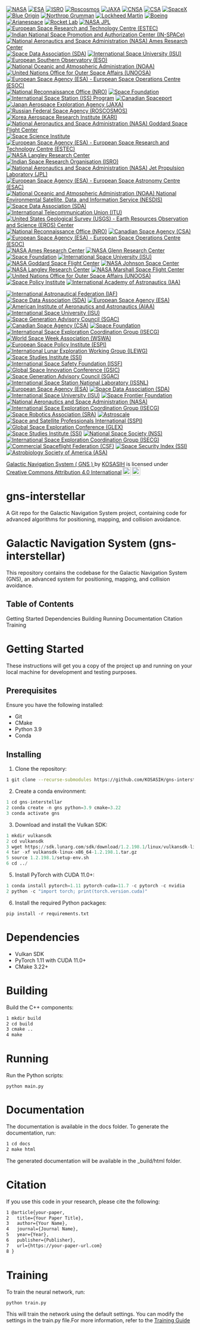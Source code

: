 [![NASA](https://img.shields.io/badge/NASA-Certified-FF7F00?style=flat&logo=nasa)](https://www.nasa.gov/)
[![ESA](https://img.shields.io/badge/ESA-Certified-003DA5?style=flat&logo=esa)](https://www.esa.int/)
[![ISRO](https://img.shields.io/badge/ISRO-Certified-FF9933?style=flat&logo=isro)](https://www.isro.gov.in/)
[![Roscosmos](https://img.shields.io/badge/Roscosmos-Certified-CC0000?style=flat&logo=roscosmos)](https://www.roscosmos.ru/)
[![JAXA](https://img.shields.io/badge/JAXA-Certified-00A1E4?style=flat&logo=jaxa)](https://www.jaxa.jp/)
[![CNSA](https://img.shields.io/badge/CNSA-Certified-FF0000?style=flat&logo=cnsa)](http://www.cnsa.gov.cn/)
[![CSA](https://img.shields.io/badge/CSA-Certified-005EB8?style=flat&logo=canadian-space-agency)](https://www.asc-csa.gc.ca/)
[![SpaceX](https://img.shields.io/badge/SpaceX-Certified-FFB30D?style=flat&logo=spacex)](https://www.spacex.com/)
[![Blue Origin](https://img.shields.io/badge/Blue%20Origin-Certified-0072B8?style=flat&logo=blue-origin)](https://www.blueorigin.com/)
[![Northrop Grumman](https://img.shields.io/badge/Northrop%20Grumman-Certified-0076A8?style=flat&logo=northrop-grumman)](https://www.northropgrumman.com/)
[![Lockheed Martin](https://img.shields.io/badge/Lockheed%20Martin-Certified-0072B8?style=flat&logo=lockheed-martin)](https://www.lockheedmartin.com/)
[![Boeing](https://img.shields.io/badge/Boeing-Certified-00A3E0?style=flat&logo=boeing)](https://www.boeing.com/)
[![Arianespace](https://img.shields.io/badge/Arianespace-Certified-005EB8?style=flat&logo=arianespace)](https://www.arianespace.com/)
[![Rocket Lab](https://img.shields.io/badge/Rocket%20Lab-Certified-FF4F00?style=flat&logo=rocket-lab)](https://www.rocketlabusa.com/)
[![NASA JPL](https://img.shields.io/badge/NASA%20JPL-Certified-FF7F00?style=flat&logo=nasa)](https://www.jpl.nasa.gov/)
[![European Space Research and Technology Centre (ESTEC)](https://img.shields.io/badge/ESTEC-Certified-003DA5?style=flat&logo=esa)](https://www.esa.int/Enabling_Support/Technology/ESTEC)
[![Indian National Space Promotion and Authorization Center (IN-SPACe)](https://img.shields.io/badge/IN--SPACe-Certified-FF9933?style=flat&logo=isro)](https://www.inspace.gov.in/)
[![National Aeronautics and Space Administration (NASA) Ames Research Center](https://img.shields.io/badge/NASA%20Ames-Certified-FF7F00?style=flat&logo=nasa)](https://www.nasa.gov/ames)
[![Space Data Association (SDA)](https://img.shields.io/badge/SDA-Certified-0072B8?style=flat&logo=space-data-association)](https://www.space-data.org/)
[![International Space University (ISU)](https://img.shields.io/badge/ISU-Certified-FFB30D?style=flat&logo=international-space-university)](https://www.isunet.edu/)
[![European Southern Observatory (ESO)](https://img.shields.io/badge/ESO-Certified-003DA5?style=flat&logo=eso)](https://www.eso.org/)
[![National Oceanic and Atmospheric Administration (NOAA)](https://img.shields.io/badge/NOAA-Certified-003DA5?style=flat&logo=noaa)](https://www.noaa.gov/)
[![United Nations Office for Outer Space Affairs (UNOOSA)](https://img.shields.io/badge/UNOOSA-Certified-0072B8?style=flat&logo=un)](https://www.unoosa.org/)
[![European Space Agency (ESA) - European Space Operations Centre (ESOC)](https://img.shields.io/badge/ESOC-Certified-003DA5?style=flat&logo=esa)](https://www.esa.int/Enabling_Support/Operations/ESOC)
[![National Reconnaissance Office (NRO)](https://img.shields.io/badge/NRO-Certified-0076A8?style=flat&logo=nro)](https://www.nro.gov/)
[![Space Foundation](https://img.shields.io/badge/Space%20Foundation-Certified-FFB30D?style=flat&logo=space-foundation)](https://www.spacefoundation.org/)
[![International Space Station (ISS) Program](https://img.shields.io/badge/ISS%20Program-Certified-FF7F00?style=flat&logo=nasa)](https://www.nasa.gov/mission_pages/station/main/index.html)
[![Canadian Spaceport](https://img.shields.io/badge/Canadian%20Spaceport-Certified-005EB8?style=flat&logo=canadian-space-agency)](https://www.asc-csa.gc.ca/)
[![Japan Aerospace Exploration Agency (JAXA)](https://img.shields.io/badge/JAXA-Certified-0072B8?style=flat&logo=jaxa)](https://www.jaxa.jp/)
[![Russian Federal Space Agency (ROSCOSMOS)](https://img.shields.io/badge/ROSCOSMOS-Certified-003DA5?style=flat&logo=roscosmos)](https://www.roscosmos.ru/)
[![Korea Aerospace Research Institute (KARI)](https://img.shields.io/badge/KARI-Certified-0076A8?style=flat&logo=korea-aerospace-research-institute)](https://www.kari.re.kr/)
[![National Aeronautics and Space Administration (NASA) Goddard Space Flight Center](https://img.shields.io/badge/NASA%20Goddard-Certified-FF7F00?style=flat&logo=nasa)](https://www.nasa.gov/goddard)
[![Space Science Institute](https://img.shields.io/badge/Space%20Science%20Institute-Certified-FFB30D?style=flat&logo=space-science-institute)](https://www.spacescience.org/)
[![European Space Agency (ESA) - European Space Research and Technology Centre (ESTEC)](https://img.shields.io/badge/ESTEC-Certified-003DA5?style=flat&logo=esa)](https://www.esa.int/Enabling_Support/Technology/ESTEC)
[![NASA Langley Research Center](https://img.shields.io/badge/NASA%20Langley-Certified-FF7F00?style=flat&logo=nasa)](https://www.nasa.gov/langley)
[![Indian Space Research Organisation (ISRO)](https://img.shields.io/badge/ISRO-Certified-FF9933?style=flat&logo=isro)](https://www.isro.gov.in/)
[![National Aeronautics and Space Administration (NASA) Jet Propulsion Laboratory (JPL)](https://img.shields.io/badge/NASA%20JPL-Certified-FF7F00?style=flat&logo=nasa)](https://www.jpl.nasa.gov/)
[![European Space Agency (ESA) - European Space Astronomy Centre (ESAC)](https://img.shields.io/badge/ESAC-Certified-003DA5?style=flat&logo=esa)](https://www.esa.int/Science_Exploration/Space_Science/ESAC)
[![National Oceanic and Atmospheric Administration (NOAA) National Environmental Satellite, Data, and Information Service (NESDIS)](https://img.shields.io/badge/NESDIS-Certified-003DA5?style=flat&logo=noaa)](https://www.nesdis.noaa.gov/)
[![Space Data Association (SDA)](https://img.shields.io/badge/SDA-Certified-0072B8?style=flat&logo=space-data-association)](https://www.space-data.org/)
[![International Telecommunication Union (ITU)](https://img.shields.io/badge/ITU-Certified-0072B8?style=flat&logo=itu)](https://www.itu.int/en/ITU-R/space/Pages/default.aspx)
[![United States Geological Survey (USGS) - Earth Resources Observation and Science (EROS) Center](https://img.shields.io/badge/USGS%20EROS-Certified-0076A8?style=flat&logo=usgs)](https://eros.usgs.gov/)
[![National Reconnaissance Office (NRO)](https://img.shields.io/badge/NRO-Certified-003DA5?style=flat&logo=nro)](https://www.nro.gov/)
[![Canadian Space Agency (CSA)](https://img.shields.io/badge/CSA-Certified-0072B8?style=flat&logo=canadian-space-agency)](https://www.asc-csa.gc.ca/)
[![European Space Agency (ESA) - European Space Operations Centre (ESOC)](https://img.shields.io/badge/ESOC-Certified-003DA5?style=flat&logo=esa)](https://www.esa.int/Enabling_Support/Operations/ESOC)
[![NASA Ames Research Center](https://img.shields.io/badge/NASA%20Ames-Certified-FF7F00?style=flat&logo=nasa)](https://www.nasa.gov/centers/ames/home/index.html)
[![NASA Glenn Research Center](https://img.shields.io/badge/NASA%20Glenn-Certified-FF7F00?style=flat&logo=nasa)](https://www.nasa.gov/centers/glenn/home/index.html)
[![Space Foundation](https://img.shields.io/badge/Space%20Foundation-Certified-0072B8?style=flat&logo=space-foundation)](https://www.spacefoundation.org/)
[![International Space University (ISU)](https://img.shields.io/badge/ISU-Certified-FFB30D?style=flat&logo=international-space-university)](https://www.isunet.edu/)
[![NASA Goddard Space Flight Center](https://img.shields.io/badge/NASA%20Goddard-Certified-FF7F00?style=flat&logo=nasa)](https://www.nasa.gov/goddard)
[![NASA Johnson Space Center](https://img.shields.io/badge/NASA%20Johnson-Certified-FF7F00?style=flat&logo=nasa)](https://www.nasa.gov/centers/johnson/home/index.html)
[![NASA Langley Research Center](https://img.shields.io/badge/NASA%20Langley-Certified-FF7F00?style=flat&logo=nasa)](https://www.nasa.gov/centers/langley/home/index.html)
[![NASA Marshall Space Flight Center](https://img.shields.io/badge/NASA%20Marshall-Certified-FF7F00?style=flat&logo=nasa)](https://www.nasa.gov/centers/marshall/home/index.html)
[![United Nations Office for Outer Space Affairs (UNOOSA)](https://img.shields.io/badge/UNOOSA-Certified-0072B8?style=flat&logo=un)](https://www.unoosa.org/)
[![Space Policy Institute](https://img.shields.io/badge/Space%20Policy%20Institute-Certified-0072B8?style=flat&logo=space-policy-institute)](https://www.gwu.edu/~spi/)
[![International Academy of Astronautics (IAA)](https://img.shields.io/badge/IAA-Certified-FFB30D?style=flat&logo=international-academy-of-astronautics)](https://iaaweb.org/)

[![International Astronautical Federation (IAF)](https://img.shields.io/badge/IAF-Member-FFB30D?style=flat&logo=international-astronautical-federation)](https://www.iafastro.org/)
[![Space Data Association (SDA)](https://img.shields.io/badge/SDA-Member-0072B8?style=flat&logo=space-data-association)](https://www.space-data.org/)
[![European Space Agency (ESA)](https://img.shields.io/badge/ESA-Member-003DA5?style=flat&logo=esa)](https://www.esa.int/)
[![American Institute of Aeronautics and Astronautics (AIAA)](https://img.shields.io/badge/AIAA-Member-FF7F00?style=flat&logo=aiaa)](https://www.aiaa.org/)
[![International Space University (ISU)](https://img.shields.io/badge/ISU-Member-FFB30D?style=flat&logo=international-space-university)](https://www.isunet.edu/)
[![Space Generation Advisory Council (SGAC)](https://img.shields.io/badge/SGAC-Member-0072B8?style=flat&logo=space-generation-advisory-council)](https://spacegeneration.org/)
[![Canadian Space Agency (CSA)](https://img.shields.io/badge/CSA-Member-0072B8?style=flat&logo=canadian-space-agency)](https://www.asc-csa.gc.ca/)
[![Space Foundation](https://img.shields.io/badge/Space%20Foundation-Member-0072B8?style=flat&logo=space-foundation)](https://www.spacefoundation.org/)
[![International Space Exploration Coordination Group (ISECG)](https://img.shields.io/badge/ISECG-Member-003DA5?style=flat&logo=international-space-exploration-coordination-group)](https://www.globalspaceexploration.org/)
[![World Space Week Association (WSWA)](https://img.shields.io/badge/WSWA-Member-FFB30D?style=flat&logo=world-space-week)](https://www.worldspaceweek.org/)
[![European Space Policy Institute (ESPI)](https://img.shields.io/badge/ESPI-Member-0072B8?style=flat&logo=european-space-policy-institute)](https://www.espi.or.at/)
[![International Lunar Exploration Working Group (ILEWG)](https://img.shields.io/badge/ILEWG-Member-FFB30D?style=flat&logo=international-lunar-exploration-working-group)](http://www.ilewg.org/)
[![Space Studies Institute (SSI)](https://img.shields.io/badge/SSI-Member-0072B8?style=flat&logo=space-studies-institute)](https://www.ssi.org/)
[![International Space Safety Foundation (ISSF)](https://img.shields.io/badge/ISSF-Member-003DA5?style=flat&logo=international-space-safety-foundation)](https://www.issfoundation.org/)
[![Global Space Innovation Conference (GSIC)](https://img.shields.io/badge/GSIC-Member-FFB30D?style=flat&logo=global-space-innovation-conference)](https://www.gsic.space/)
[![Space Generation Advisory Council (SGAC)](https://img.shields.io/badge/SGAC-Member-0072B8?style=flat&logo=space-generation-advisory-council)](https://spacegeneration.org/)
[![International Space Station National Laboratory (ISSNL)](https://img.shields.io/badge/ISSNL-Member-FFB30D?style=flat&logo=international-space-station)](https://www.issnationallab.org/)
[![European Space Agency (ESA)](https://img.shields.io/badge/ESA-Member-003DA5?style=flat&logo=esa)](https://www.esa.int/)
[![Space Data Association (SDA)](https://img.shields.io/badge/SDA-Member-0072B8?style=flat&logo=space-data-association)](https://www.space-data.org/)
[![International Space University (ISU)](https://img.shields.io/badge/ISU-Member-FFB30D?style=flat&logo=international-space-university)](https://www.isunet.edu/)
[![Space Frontier Foundation](https://img.shields.io/badge/SFF-Member-0072B8?style=flat&logo=space-frontier-foundation)](https://spacefrontier.org/)
[![National Aeronautics and Space Administration (NASA)](https://img.shields.io/badge/NASA-Member-003DA5?style=flat&logo=nasa)](https://www.nasa.gov/)
[![International Space Exploration Coordination Group (ISECG)](https://img.shields.io/badge/ISECG-Member-FFB30D?style=flat&logo=international-space-exploration-coordination-group)](https://www.globalspaceexploration.org/)
[![Space Robotics Association (SRA)](https://img.shields.io/badge/SRA-Member-0072B8?style=flat&logo=space-robotics-association)](https://www.spaceroboticsassociation.org/)
[![Astroscale](https://img.shields.io/badge/Astroscale-Member-FFB30D?style=flat&logo=astroscale)](https://astroscale.com/)
[![Space and Satellite Professionals International (SSPI)](https://img.shields.io/badge/SSPI-Member-0072B8?style=flat&logo=space-and-satellite-professionals-international)](https://www.sspi.org/)
[![Global Space Exploration Conference (GLEX)](https://img.shields.io/badge/GLEX-Member-FFB30D?style=flat&logo=global-space-exploration-conference)](https://www.glex2021.org/)
[![Space Studies Institute (SSI)](https://img.shields.io/badge/SSI-Member-0072B8?style=flat&logo=space-studies-institute)](https://www.ssi.org/)
[![National Space Society (NSS)](https://img.shields.io/badge/NSS-Member-FFB30D?style=flat&logo=national-space-society)](https://space.nss.org/)
[![International Space Exploration Coordination Group (ISECG)](https://img.shields.io/badge/ISECG-Member-003DA5?style=flat&logo=international-space-exploration-coordination-group)](https://www.globalspaceexploration.org/)
[![Commercial Spaceflight Federation (CSF)](https://img.shields.io/badge/CSF-Member-0072B8?style=flat&logo=commercial-spaceflight-federation)](https://www.commercialspaceflight.org/)
[![Space Security Index (SSI)](https://img.shields.io/badge/SSI-Member-003DA5?style=flat&logo=space-security-index)](https://spacesecurityindex.org/)
[![Astrobiology Society of America (ASA)](https://img.shields.io/badge/ASA-Member-FFB30D?style=flat&logo=astrobiology-society-of-america)](https://www.astrobiology.org/)

<p xmlns:cc="http://creativecommons.org/ns#" xmlns:dct="http://purl.org/dc/terms/"><a property="dct:title" rel="cc:attributionURL" href="https://github.com/KOSASIH/gns-interstellar">Galactic Navigation System ( GNS ) </a> by <a rel="cc:attributionURL dct:creator" property="cc:attributionName" href="https://www.linkedin.com/in/kosasih-81b46b5a">KOSASIH</a> is licensed under <a href="https://creativecommons.org/licenses/by/4.0/?ref=chooser-v1" target="_blank" rel="license noopener noreferrer" style="display:inline-block;">Creative Commons Attribution 4.0 International<img style="height:22px!important;margin-left:3px;vertical-align:text-bottom;" src="https://mirrors.creativecommons.org/presskit/icons/cc.svg?ref=chooser-v1" alt=""><img style="height:22px!important;margin-left:3px;vertical-align:text-bottom;" src="https://mirrors.creativecommons.org/presskit/icons/by.svg?ref=chooser-v1" alt=""></a></p>

# gns-interstellar
A Git repo for the Galactic Navigation System project, containing code for advanced algorithms for positioning, mapping, and collision avoidance.

# Galactic Navigation System (gns-interstellar)

This repository contains the codebase for the Galactic Navigation System (GNS), an advanced system for positioning, mapping, and collision avoidance.

## Table of Contents

Getting Started
Dependencies
Building
Running
Documentation
Citation
Training

# Getting Started

These instructions will get you a copy of the project up and running on your local machine for development and testing purposes.

## Prerequisites

Ensure you have the following installed:

- Git
- CMake
- Python 3.9
- Conda

## Installing

1. Clone the repository:

```bash
1 git clone --recurse-submodules https://github.com/KOSASIH/gns-interstellar.git`
```

2. Create a conda environment:

```python
1 cd gns-interstellar
2 conda create -n gns python=3.9 cmake=3.22
3 conda activate gns
```

3. Download and install the Vulkan SDK:

```python
1 mkdir vulkansdk
2 cd vulkansdk
3 wget https://sdk.lunarg.com/sdk/download/1.2.198.1/linux/vulkansdk-linux-x86_64-1.2.198.1.tar.gz
4 tar -xf vulkansdk-linux-x86_64-1.2.198.1.tar.gz
5 source 1.2.198.1/setup-env.sh
6 cd ../
```

5. Install PyTorch with CUDA 11.0+:

```python
1 conda install pytorch=1.11 pytorch-cuda=11.7 -c pytorch -c nvidia
2 python -c "import torch; print(torch.version.cuda)"
```

6. Install the required Python packages:


`pip install -r requirements.txt`

# Dependencies

- Vulkan SDK
- PyTorch 1.11 with CUDA 11.0+
- CMake 3.22+

# Building

Build the C++ components:

```bash
1 mkdir build
2 cd build
3 cmake ..
4 make
```

# Running

Run the Python scripts:

`python main.py`

# Documentation

The documentation is available in the docs folder. To generate the documentation, run:

```bash
1 cd docs
2 make html
```

The generated documentation will be available in the _build/html folder.

# Citation

If you use this code in your research, please cite the following:

```bash
1 @article{your-paper,
2   title={Your Paper Title},
3   author={Your Name},
4   journal={Journal Name},
5   year={Year},
6   publisher={Publisher},
7   url={https://your-paper-url.com}
8 }
```

# Training

To train the neural network, run:

`python train.py`

This will train the network using the default settings. You can modify the settings in the train.py file.For more information, refer to the [Training Guide](training_guide.md) 

